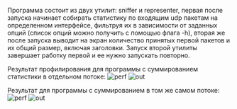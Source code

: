 Программа состоит из двух утилит: sniffer и representer, первая после запуска начинает собирать статистику по входящим udp пакетам на определенном интерфейсе, фильтруя их в зависимости от заданных опций (список опций можно получить с помощью флага -h), вторая же после запуска выводит на экран количество принятых первой пакетов и их общий размер, включая заголовки. Запуск второй утилиты завершает работку первой и ее нужно запускать повторно.

Результат профилирования для программы с суммированием статистики в отдельном потоке:
![perf](https://github.com/Gorruy/sniffer/assets/83616301/12ec791a-850c-4a95-a069-f364a2658276)
![out](https://github.com/Gorruy/sniffer/assets/83616301/ae99bd21-fb2d-430d-9134-b956488ee850)


Результат для программы с суммированием в том же самом потоке:
![perf](https://github.com/Gorruy/sniffer/assets/83616301/f2087cfb-88ca-4189-92d3-5d82eff834e9)
![out](https://github.com/Gorruy/sniffer/assets/83616301/feba9930-41eb-46ff-9752-68c40e84d848)
